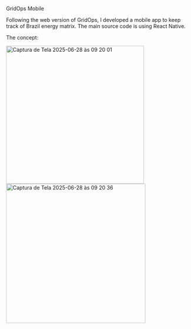 GridOps Mobile

Following the web version of GridOps, I developed a mobile app to keep track of Brazil energy matrix. The main source code is using React Native.

The concept:

<img width="375" alt="Captura de Tela 2025-06-28 às 09 20 01" src="https://github.com/user-attachments/assets/a7238cd3-3937-4fbc-be99-63931923cc06" />
<img width="379" alt="Captura de Tela 2025-06-28 às 09 20 36" src="https://github.com/user-attachments/assets/47ff0e63-f3b3-4e8d-89bf-7265c9804f35" />
